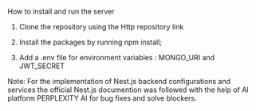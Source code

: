 How to install and run the server

1. Clone the repository using the Http repository link

2. Install the packages by running npm install;

3. Add a .env file for environment variables : MONGO_URI and JWT_SECRET


Note: For the implementation of Nest.js backend configurations and services the official Nest.js documention was followed with the help of AI platform PERPLEXITY AI for bug fixes and solve blockers. 